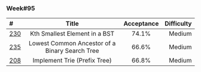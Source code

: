 ### Week#95

| #                                                                                                           | Title | Acceptance | Difficulty 
|:------------------------------------------------------------------------------------------------------------|:---------------:|:----------:|-----------:|
| [230](https://leetcode.com/problems/kth-smallest-element-in-a-bst/description/)                                   | Kth Smallest Element in a BST |  74.1%   |       Medium |
| [235](https://leetcode.com/problems/lowest-common-ancestor-of-a-binary-search-tree/description/) | Lowest Common Ancestor of a Binary Search Tree | 66.6%    |     Medium |
| [208](https://leetcode.com/problems/implement-trie-prefix-tree/description/)                      | Implement Trie (Prefix Tree) |   66.8%   |       Medium |

